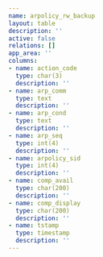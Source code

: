 ```yaml
---
name: arpolicy_rw_backup
layout: table
description: ''
active: false
relations: []
app_area: ''
columns:
- name: action_code
  type: char(3)
  description: ''
- name: arp_comm
  type: text
  description: ''
- name: arp_cond
  type: text
  description: ''
- name: arp_seq
  type: int(4)
  description: ''
- name: arpolicy_sid
  type: int(4)
  description: ''
- name: comp_avail
  type: char(200)
  description: ''
- name: comp_display
  type: char(200)
  description: ''
- name: tstamp
  type: timestamp
  description: ''
---
```


